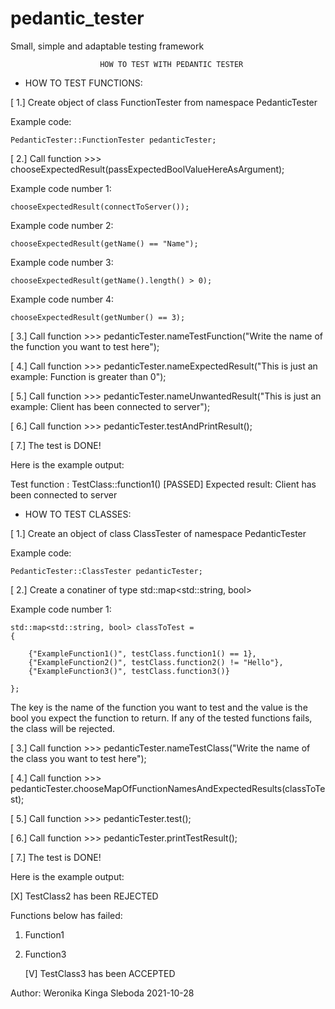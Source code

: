 # pedantic_tester
Small, simple and adaptable testing framework



						HOW TO TEST WITH PEDANTIC TESTER



* HOW TO TEST FUNCTIONS:

[ 1.] Create object of class FunctionTester from namespace PedanticTester

Example code:


	PedanticTester::FunctionTester pedanticTester;


[ 2.] Call function >>> chooseExpectedResult(passExpectedBoolValueHereAsArgument);

Example code number 1:

	chooseExpectedResult(connectToServer());


Example code number 2:

	chooseExpectedResult(getName() == "Name");


Example code number 3:

	chooseExpectedResult(getName().length() > 0);


Example code number 4:

	chooseExpectedResult(getNumber() == 3);


[ 3.] Call function >>> pedanticTester.nameTestFunction("Write the name of the function you want to test here");

[ 4.] Call function >>> pedanticTester.nameExpectedResult("This is just an example: Function is greater than 0");
	
[ 5.] Call function >>> pedanticTester.nameUnwantedResult("This is just an example: Client has been connected to server");

[ 6.] Call function >>> pedanticTester.testAndPrintResult();

[ 7.] The test is DONE!

Here is the example output:

Test function : TestClass::function1()
[PASSED] Expected result: Client has been connected to server





* HOW TO TEST CLASSES:

[ 1.] Create an object of class ClassTester of namespace PedanticTester

Example code:

	PedanticTester::ClassTester pedanticTester;

[ 2.] Create a conatiner of type std::map<std::string, bool> 

Example code number 1:


	std::map<std::string, bool> classToTest =
	{
	
		{"ExampleFunction1()", testClass.function1() == 1},
		{"ExampleFunction2()", testClass.function2() != "Hello"},
		{"ExampleFunction3()", testClass.function3()}
	
	};


The key is the name of the function you want to test and the value is the bool you expect
the function to return. If any of the tested functions fails, the class will be rejected.

[ 3.] Call function >>> pedanticTester.nameTestClass("Write the name of the class you want to test here");  

[ 4.] Call function >>> pedanticTester.chooseMapOfFunctionNamesAndExpectedResults(classToTest);

[ 5.] Call function >>> pedanticTester.test();

[ 6.] Call function >>> pedanticTester.printTestResult();

[ 7.] The test is DONE!

Here is the example output:

   [X] TestClass2 has been REJECTED

Functions below has failed: 

1. Function1
2. Function3

   [V] TestClass3 has been ACCEPTED
   
   

Author: Weronika Kinga Sleboda 2021-10-28

